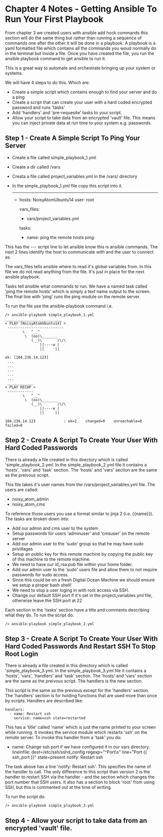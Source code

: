 # Chapter 4 Notes - Getting Ansible To Run Your First Playbook

From chapter 3 we created users with ansible add hock commands this section will do the same thing but rather than running a
sequence of commands one after the other it will be done in a playbook. A playbook is a yaml formatted file which contains all the
commands you woud normally do in the terminal but inside a file. Once you have created the file, you run the ansible playbook command
to get ansible to run it.

This is a great way to automate and orchestrate bringing up your system or systems.

We will have 4 steps to do this. Which are:

* Create a simple script which contains enough to find your server and do a ping
* Create a script that can create your user with a hard coded encrypted password and runs 'tasks'
* Add 'handlers' and 'pre-requesite' tasks to your script.
* Allow your script to take data from an encrypted 'vault' file. This means you can inject private data at run time to your system e.g. passwords.



## Step 1 - Create A Simple Script To Ping Your Server

* Create a file called simple_playbook_1.yml
* Create a dir called /vars
* Creata a file called project_variables.yml in the /vars/ directory
* In the simple_playbook_1.yml file copy this script into it.

	---
	- hosts: NoisyAtomUbuntu14
	  user: root

	  vars_files:
	  - vars/project_variables.yml

	  tasks:
	  - name: ping the remote hosts
		ping:

This has the --- script line to let ansible know this is ansible commands. 
The next 2 lines identify the host to communicate with and the user to connect as.

The vars_files tells ansible where to read it's global variables from. In this file we do not read anything from the file. It's
just in place for the next ansible playbook.

Tasks tell ansible what commands to run. We have a named task called 'ping the remote hosts' which is simply a text name output
to the screen. The final line with 'ping' runs the ping module on the remote server.

To run the file use the ansible-playbook command i.e.

	/> ansible-playbook simple_playbook_1.yml
	__________________________
	< PLAY [NoisyAtomUbuntu14] >
	 --------------------------
			\   ^__^
			 \  (oo)\_______
				(__)\       )\/\
					||----w |
					||     ||
	 
	ok: [104.236.14.123]
	 ...
	 ...
	 ...
	 ...
	 ...
	 ____________
	< PLAY RECAP >
	 ------------
			\   ^__^
			 \  (oo)\_______
				(__)\       )\/\
					||----w |
					||     ||

	104.236.14.123             : ok=2    changed=0    unreachable=0    failed=0



## Step 2 - Create A Script To Create Your User With Hard Coded Passwords

There is already a file created in this directory which is called 'simple_playbook_2.yml. In the simple_playbook_2.yml 
file it contains a 'hosts', 'vars' and 'task' section. The 'hosts' and 'vars' section are the same as the preivous script.

This file takes it's user names from the /vars/project_variables.yml file. The users are called:
* noisy_atom_admin
* noisy_atom_cms

To reference those users you use a format similar to jinja 2 (i.e. {{name}}). The tasks are broken down into: 

* Add our admin and cms user to the system
* Setup passwords for users 'adminuser' and 'cmsuser' on the remote server
* Add our admin user to the 'sudo' group so that he may have sudo privillages
* Setup an public key for this remote machine by copying the public key of this machine to the remote machine.
* We need to have our id_rsa.pub file within your home folder.
* Add our admin user to the 'sudo' users file and allow them to not require passwords for sudo access.
* Since this could be on a fresh Digital Ocean Machine we should ensure we setup a proper bash shell!
* We need to stop a user loging in with root access via SSH.
* Change our default SSH port if it's set in the project_variables.yml file, otherwise leave the SSH port at 22

Each section in the 'tasks' section have a title and comments describing what they do.
To run the script do:

	/> ansible-playbook simple_playbook_2.yml



## Step 3 - Create A Script To Create Your User With Hard Coded Passwords And Restart SSH To Stop Root Login

There is already a file created in this directory which is called 'simple_playbook_3.yml. In the simple_playbook_3.yml 
file it contains a 'hosts', 'vars', 'handlers' and 'task' section. The 'hosts' and 'vars' section are the same as the 
preivous script. The handlers is the new section.

This script is the same as the previous except for the 'handlers' section. The 'handlers' section is for holding
functions that are used more than once by scripts. Handlers are described like:

	handlers:
	  - name: Restart ssh
		service: name=ssh state=restarted

This has a 'title' called 'name' which is just the name printed to your screen while running. It invokes the service 
module which restarts 'ssh' on the remote server. To invoke this handler from a 'task' you do:

  - name: Change ssh port if we have configured it in our vars directory.
    lineinfile: dest=/etc/ssh/sshd_config
      regexp="^Port\s"
      line="Port {{ ssh_port }}"
      state=present
    notify: Restart ssh

The task above has a line 'notify: Restart ssh'. This specifies the name of the handler to call. The only difference to
this script than version 2 is the handler to restart SSH via the handler - and the section which changes the port number
that SSH users. It also has a section to block 'root' from using SSH, but this is commented out at the time of writing.

To run the script do:

	/> ansible-playbook simple_playbook_3.yml



## Step 4 - Allow your script to take data from an encrypted 'vault' file.




